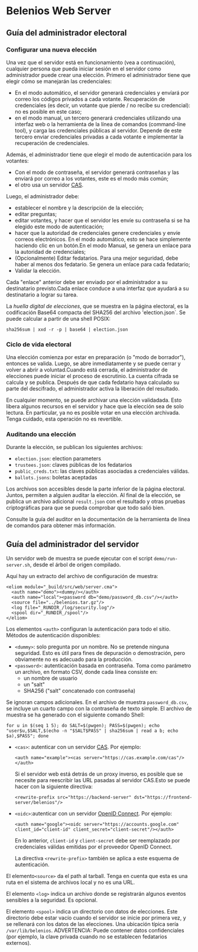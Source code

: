 Belenios Web Server
===================


Guía del administrador electoral
------------------------------

### Configurar una nueva elección

Una vez que el servidor está en funcionamiento (vea a continuación), cualquier persona que pueda iniciar sesión en el servidor como administrador puede crear una elección. Primero el administrador tiene que elegir cómo se manejarán las credenciales:

 * En el modo automático, el servidor generará credenciales y envíará por correo los códigos privados a cada votante. Recuperación de credenciales (es decir, un votante que  pierde / no recibe su credencial): no es posible en este caso;
 * en el modo manual, un tercero generará credenciales utilizando una interfaz web o la herramienta de la línea de comandos (command-line tool), y carga las credenciales públicas al servidor. Depende de este tercero enviar credenciales privadas a cada votante e implementar la recuperación de credenciales.

Además, el administrador tiene que elegir el modo de autenticación para los votantes:

 * Con el modo de contraseña, el servidor generará contraseñas y las enviará por correo a los votantes, este es el modo más común;
 * el otro usa un servidor [CAS](https://www.apereo.org/projects/cas).

Luego, el administrador debe:

 * establecer el nombre y la descripción de la elección;
 * editar preguntas;
 * editar votantes, y hacer que el servidor les envíe su contraseña si se ha elegido este modo de autenticación;
 * hacer que la autoridad de credenciales genere credenciales y envíe correos electrónicos. En el modo automático, esto se hace simplemente haciendo clic en un botón.En el modo Manual, se genera un enlace para la autoridad de credenciales;
 * (Opcionalmente) Editar fedatarios. Para una mejor seguridad, debe haber al menos dos fedatario. Se genera un enlace para cada fedatario;
 * Validar la elección.

Cada "enlace" anterior debe ser enviado por el administrador a su destinatario previsto.Cada enlace conduce a una interfaz que ayudará a su destinatario a lograr su tarea.

La *huella digital de elecciones*, que se muestra en la página electoral, es la codificación Base64 compacta del SHA256 del archivo 'election.json`. Se puede calcular a partir de una shell POSIX:

    sha256sum | xxd -r -p | base64 | election.json

### Ciclo de vida electoral

Una elección comienza por estar en preparación (o "modo de borrador"), entonces se valida. Luego, se abre inmediatamente y se puede cerrar y volver a abrir a voluntad.Cuando está cerrada, el administrador de elecciones puede iniciar el proceso de escrutinio. La cuenta cifrada se calcula y se publica. Después de que cada fedatario haya calculado su parte del descifrado, el administrador activa la liberación del resultado.

En cualquier momento, se puede archivar una elección validadada. Esto libera algunos recursos en el servidor y hace que la elección sea de solo lectura. En particular, ya no es posible votar en  una elección archivada. Tenga cuidado, esta operación no es revertible.

### Auditando una elección

Durante la elección, se publican los siguientes archivos:

 * `election.json`: election parameters
 * `trustees.json`: claves públicas de los fedatarios
 * `public_creds.txt`: las claves públicas asociadas a credenciales válidas.
 * `ballots.jsons`: boletas aceptadas

Los archivos son accesibles desde la parte inferior de la página electoral. Juntos, permiten a alguien auditar la elección. Al final de la elección, se publica un archivo  adicional `result.json` con el resultado y otras pruebas criptográficas para que se pueda comprobar que todo salió bien.

Consulte la guía del auditor en la documentación de la herramienta de línea de comandos para obtener más información.


Guía del administrador del servidor
----------------------------

Un servidor web de muestra se puede ejecutar con el script `demo/run-server.sh`, desde el árbol de origen compilado.

Aquí hay un extracto del archivo de configuración de muestra:

    <eliom module="_build/src/web/server.cma">
      <auth name="demo"><dummy/></auth>
      <auth name="local"><password db="demo/password_db.csv"/></auth>
      <source file="../belenios.tar.gz"/>
      <log file="_RUNDIR_/log/security.log"/>
      <spool dir="_RUNDIR_/spool"/>
    </eliom>

Los elementos `<auth>` configuran la autenticación para todo el sitio. Métodos de autenticación disponibles:

 * `<dummy>`: solo pregunta por un nombre. No se pretende ninguna seguridad. Esto es útil para fines de depuración o demostración, pero obviamente no es adecuado para la producción.
 * `<password>`: autenticación basada en contraseña. Toma como parámetro un archivo, en formato CSV, donde cada línea consiste en:
    + un nombre de usuario
    + un "salt"
    + SHA256 ("salt" concatenado con contraseña)

  Se ignoran campos adicionales. En el archivo de muestra `password_db.csv`, se incluye un cuarto campo con la contraseña de texto simple. El archivo de muestra se ha generado con el siguiente comando Shell:

   `for u in $(seq 1 5); do SALT=$(pwgen); PASS=$(pwgen); echo "user$u,$SALT,$(echo -n "$SALT$PASS" | sha256sum | read a b; echo $a),$PASS"; done`

 * `<cas>`: autenticar con un servidor [CAS](https://www.apereo.org/projects/cas). Por ejemplo:

   `<auth name="example"><cas server="https://cas.example.com/cas"/></auth>`

   Si el servidor web está detrás de un proxy inverso, es posible que se necesite para reescribir las URL pasadas al servidor CAS.Esto se puede hacer con la siguiente directiva:

   `<rewrite-prefix src="https://backend-server" dst="https://frontend-server/belenios"/>`

 * `<oidc>`:autenticar con un servidor [OpenID Connect](http://openid.net/connect/). Por ejemplo:

   `<auth name="google"><oidc server="https://accounts.google.com" client_id="client-id" client_secret="client-secret"/></auth>`

   En lo anterior, `client-id` y `client-secret` debe ser reemplazado por credenciales válidas emitidas por el proveedor OpenID Connect.

   La directiva `<rewrite-prefix>` también se aplica a este esquema de autenticación.

El elemento`<source>` da el path al tarball. Tenga en cuenta que esta es una ruta en el sistema de archivos local y no es una URL. 

El elemento `<log>` indica un archivo donde se registrarán algunos eventos sensibles a la seguridad. Es opcional.

El elemento `<spool>` indica un directorio con datos de elecciones. Este directorio debe estar vacío cuando el servidor se inicie por primera vez, y se rellenará con los datos de las elecciones. Una ubicación típica sería `/var/lib/belenios`. ADVERTENCIA: Puede contener datos confidenciales (por ejemplo, la clave privada cuando no se establecen fedatarios externos).